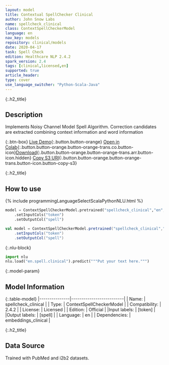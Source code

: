 ```yaml
---
layout: model
title: Contextual SpellChecker Clinical
author: John Snow Labs
name: spellcheck_clinical
class: ContextSpellCheckerModel
language: en
nav_key: models
repository: clinical/models
date: 2020-04-17
task: Spell Check
edition: Healthcare NLP 2.4.2
spark_version: 2.4
tags: [clinical,licensed,en]
supported: true
article_header:
type: cover
use_language_switcher: "Python-Scala-Java"
---
```


{:.h2_title}
## Description
Implements Noisy Channel Model Spell Algorithm. Correction candidates are extracted combining context information and word information

{:.btn-box}
[Live Demo](https://demo.johnsnowlabs.com/healthcare/CONTEXTUAL_SPELL_CHECKER/){:.button.button-orange}
[Open in Colab](https://colab.research.google.com/github/JohnSnowLabs/spark-nlp-workshop/blob/master/tutorials/Certification_Trainings/Healthcare/6.Clinical_Context_Spell_Checker.ipynb){:.button.button-orange.button-orange-trans.co.button-icon}[Download](https://s3.amazonaws.com/auxdata.johnsnowlabs.com/clinical/models/spellcheck_clinical_en_2.4.2_2.4_1587146727460.zip){:.button.button-orange.button-orange-trans.arr.button-icon.hidden}
[Copy S3 URI](s3://auxdata.johnsnowlabs.com/clinical/models/spellcheck_clinical_en_2.4.2_2.4_1587146727460.zip){:.button.button-orange.button-orange-trans.button-icon.button-copy-s3}

{:.h2_title}
## How to use 
<div class="tabs-box" markdown="1">

{% include programmingLanguageSelectScalaPythonNLU.html %}

```python
model = ContextSpellCheckerModel.pretrained("spellcheck_clinical","en","clinical/models")
	.setInputCols("token")
	.setOutputCol("spell")
```

```scala
val model = ContextSpellCheckerModel.pretrained("spellcheck_clinical","en","clinical/models")
	.setInputCols("token")
	.setOutputCol("spell")
```


{:.nlu-block}
```python
import nlu
nlu.load("en.spell.clinical").predict("""Put your text here.""")
```

</div>

{:.model-param}
## Model Information

{:.table-model}
|---------------|--------------------------|
| Name:          | spellcheck_clinical      |
| Type:   | ContextSpellCheckerModel |
| Compatibility: | 2.4.2                    |
| License:       | Licensed                 |
| Edition:       | Official               |
|Input labels:        | [token]                    |
|Output labels:       | [spell]                    |
| Language:      | en                       |
| Dependencies: | embeddings_clinical      |

{:.h2_title}
## Data Source
Trained with PubMed and i2b2 datasets.
